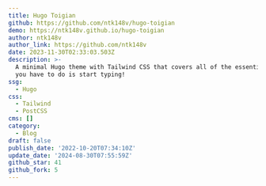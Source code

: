 ```yaml
---
title: Hugo Toigian
github: https://github.com/ntk148v/hugo-toigian
demo: https://ntk148v.github.io/hugo-toigian
author: ntk148v
author_link: https://github.com/ntk148v
date: 2023-11-30T02:33:03.503Z
description: >-
  A minimal Hugo theme with Tailwind CSS that covers all of the essentials. All
  you have to do is start typing!
ssg:
  - Hugo
css:
  - Tailwind
  - PostCSS
cms: []
category:
  - Blog
draft: false
publish_date: '2022-10-20T07:34:10Z'
update_date: '2024-08-30T07:55:59Z'
github_star: 41
github_fork: 5
---
```

